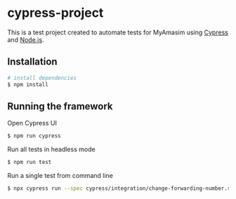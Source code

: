 # cypress-project

This is a test project created to automate tests for MyAmasim using [Cypress] and [Node.js].

## Installation

```sh
# install dependencies
$ npm install
```


## Running the framework

Open Cypress UI
```sh
$ npm run cypress
```

Run all tests in headless mode
```sh
$ npm run test
```

Run a single test from command line
```sh
$ npx cypress run --spec cypress/integration/change-forwarding-number.spec
```


[//]: #
   [Cypress]: <https://www.cypress.io/>
   [Node.js]: <https://nodejs.org/>
